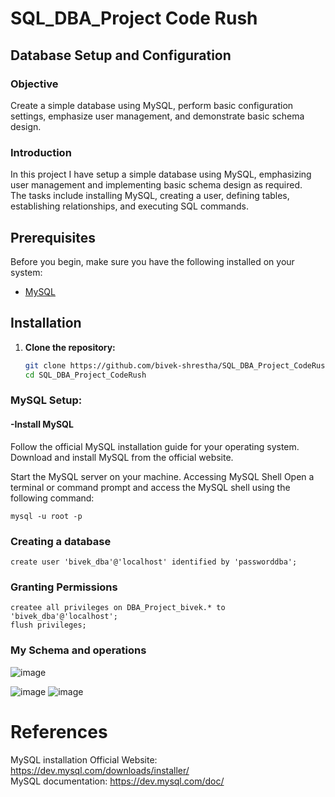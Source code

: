 # SQL_DBA_Project Code Rush
## Database Setup and Configuration


### Objective
Create a simple database using MySQL, perform basic configuration settings, emphasize user management, and demonstrate basic schema design.

### Introduction
In this project I have setup a simple database using MySQL, emphasizing user management and implementing basic schema design as required.  <br>
The tasks include installing MySQL, creating a user, defining tables, establishing relationships, and executing SQL commands. 

## Prerequisites
Before you begin, make sure you have the following installed on your system:
- [MySQL](https://dev.mysql.com/downloads/)

## Installation

1. **Clone the repository:**

   ```bash
   git clone https://github.com/bivek-shrestha/SQL_DBA_Project_CodeRush.git
   cd SQL_DBA_Project_CodeRush
   ```
### MySQL Setup:
#### -Install MySQL
Follow the official MySQL installation guide for your operating system.
Download and install MySQL from the official website.

Start the MySQL server on your machine.
Accessing MySQL Shell
Open a terminal or command prompt and access the MySQL shell using the following command:
```
mysql -u root -p
 ```
### Creating a database
```
create user 'bivek_dba'@'localhost' identified by 'passworddba';
```
### Granting Permissions
```
createe all privileges on DBA_Project_bivek.* to 'bivek_dba'@'localhost';
flush privileges;
```
### My Schema and operations
![image](https://github.com/bivek-shrestha/SQL_DBA_Project/assets/155466197/f2538304-631c-4228-a043-cb5876bd981b)

![image](https://github.com/bivek-shrestha/SQL_DBA_Project/assets/155466197/d5057738-28cf-4034-be4d-4175840e84dd)
![image](https://github.com/bivek-shrestha/SQL_DBA_Project/assets/155466197/6281b8b2-01ed-483a-9908-f8964e8a37df)


# References
MySQL installation Official Website: https://dev.mysql.com/downloads/installer/ <br>
MySQL documentation: https://dev.mysql.com/doc/
 

